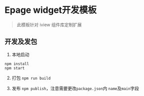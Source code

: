 # Epage widget开发模板

> 此模板针对 iview 组件库定制扩展


## 开发及发包

1. 本地启动

```
npm install
npm start
```

2. 打包 `npm run build`

3. 发布 `npm publish`，注意需要更改`package.json`内 `name`及`main`字段


